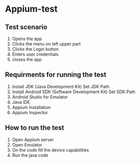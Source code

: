 # Appium-test
## Test scenario
1. Opens the app
2. Clicks the menu on left upper part 
3. Clicks the Login button
4. Enters user credentials
5. closes the app

## Requirments for running the test
1. Install JDK (Java Development Kit) Set JDK Path
2. Install Android SDK (Software Development Kit) Set SDK Path
3. Android Studio for Emulator
4. Java IDE
5. Appium Installation 
6. Appium Inspector

## How to run the test
1. Open Appium server
2. Open Emulator
3. On the code fill the device capabilities
4. Run the java  code
